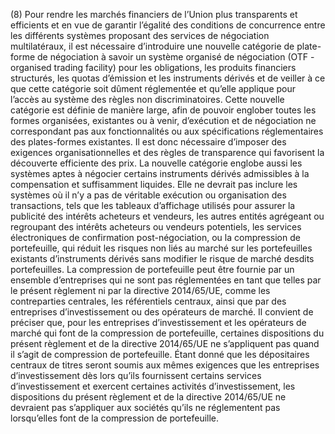 (8) Pour rendre les marchés financiers de l’Union plus transparents et efficients et en vue de garantir l’égalité des conditions de concurrence entre les différents systèmes proposant des services de négociation multilatéraux, il est nécessaire d’introduire une nouvelle catégorie de plate-forme de négociation à savoir un système organisé de négociation (OTF - organised trading facility) pour les obligations, les produits financiers structurés, les quotas d’émission et les instruments dérivés et de veiller à ce que cette catégorie soit dûment réglementée et qu’elle applique pour l’accès au système des règles non discriminatoires. Cette nouvelle catégorie est définie de manière large, afin de pouvoir englober toutes les formes organisées, existantes ou à venir, d’exécution et de négociation ne correspondant pas aux fonctionnalités ou aux spécifications réglementaires des plates-formes existantes. Il est donc nécessaire d’imposer des exigences organisationnelles et des règles de transparence qui favorisent la découverte efficiente des prix. La nouvelle catégorie englobe aussi les systèmes aptes à négocier certains instruments dérivés admissibles à la compensation et suffisamment liquides. Elle ne devrait pas inclure les systèmes où il n’y a pas de véritable exécution ou organisation des transactions, tels que les tableaux d’affichage utilisés pour assurer la publicité des intérêts acheteurs et vendeurs, les autres entités agrégeant ou regroupant des intérêts acheteurs ou vendeurs potentiels, les services électroniques de confirmation post-négociation, ou la compression de portefeuille, qui réduit les risques non liés au marché sur les portefeuilles existants d’instruments dérivés sans modifier le risque de marché desdits portefeuilles. La compression de portefeuille peut être fournie par un ensemble d’entreprises qui ne sont pas réglementées en tant que telles par le présent règlement ni par la directive 2014/65/UE, comme les contreparties centrales, les référentiels centraux, ainsi que par des entreprises d’investissement ou des opérateurs de marché. Il convient de préciser que, pour les entreprises d’investissement et les opérateurs de marché qui font de la compression de portefeuille, certaines dispositions du présent règlement et de la directive 2014/65/UE ne s’appliquent pas quand il s’agit de compression de portefeuille. Étant donné que les dépositaires centraux de titres seront soumis aux mêmes exigences que les entreprises d’investissement dès lors qu’ils fournissent certains services d’investissement et exercent certaines activités d’investissement, les dispositions du présent règlement et de la directive 2014/65/UE ne devraient pas s’appliquer aux sociétés qu’ils ne réglementent pas lorsqu’elles font de la compression de portefeuille.